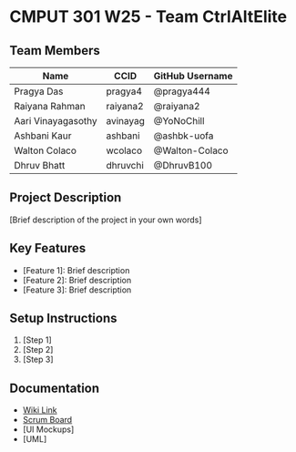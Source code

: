 # CMPUT 301 W25 - Team CtrlAltElite

## Team Members

| Name        | CCID   | GitHub Username |
| ----------- | ------ | --------------- |
| Pragya Das | pragya4 | @pragya444     |
| Raiyana Rahman| raiyana2 | @raiyana2     |
| Aari Vinayagasothy | avinayag | @YoNoChill     |
| Ashbani Kaur | ashbani | @ashbk-uofa     |
| Walton Colaco | wcolaco | @Walton-Colaco     |
| Dhruv Bhatt | dhruvchi | @DhruvB100     |


## Project Description

[Brief description of the project in your own words]

## Key Features

- [Feature 1]: Brief description
- [Feature 2]: Brief description
- [Feature 3]: Brief description

## Setup Instructions

1. [Step 1]
2. [Step 2]
3. [Step 3]

## Documentation

- [Wiki Link](https://github.com/cmput301-w25/project-ctrlaltelite/wiki)
- [Scrum Board](https://github.com/orgs/cmput301-w25/projects/58)
- [UI Mockups]
- [UML]
